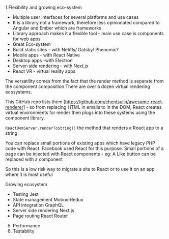 1.Flexibility and growing eco-system

- Multiple user interfaces for several platforms and use cases
- It is a library not a framework, therefore less opinionated compared to Angular and Ember which are frameworks
- Library approach makes it a flexible tool - main use case is components for web apps
- Great Eco-system
- Build static sites - with Netifly/ Gatsby/ Phenomic?
- Mobile apps  - with React Native
- Desktop apps -with Electron
- Server-side rendering - with Next.js
- React VR - virtual reality apps

The versatility comes from the fact that the render method is separate from the component composition There are over a dozen virtual rendering ecosystems. 

This GitHub repo lists them [https://github.com/chentsulin/awesome-react-renderer] - so from replacing HTML in emails to in the DOM, React creates virtual environments for render then plugs into these systems using the component library.

```ReactDomServer.renderToString()``` the method that renders a React app to a string

You can replace small portions of existing apps which have legacy PHP code with React. Facebook used React for this purpose. Small portions of a page can be injected with React components - eg: A Like button can be replaced with a component

So this is a low risk way to migrate a site to React or to use it on an app where it is most useful

Growing ecosystem
* Testing Jest
* State management Mobox-Redux 
* API integration GraphQL
* Server side rendering Next.js
* Page routing React Router


5. Performance
6. Testability
